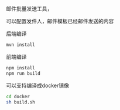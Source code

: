 邮件批量发送工具，

可以配置发件人，邮件模板已经邮件发送的内容

后端编译
```bash
mvn install
```

前端编译
```bash
npm install
npm run build
```

可以支持编译成docker镜像
```bash
cd docker
sh build.sh
```
